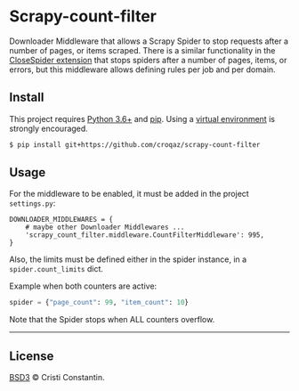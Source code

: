 # Scrapy-count-filter

Downloader Middleware that allows a Scrapy Spider to stop requests after a number of pages, or items scraped.
There is a similar functionality in the [CloseSpider extension](https://scrapy.readthedocs.io/en/latest/topics/extensions.html#module-scrapy.extensions.closespider) that stops spiders after a number of pages, items, or errors, but this middleware allows defining rules per job and per domain.


## Install

This project requires [Python 3.6+](https://www.python.org/) and [pip](https://pip.pypa.io/). Using a [virtual environment](https://virtualenv.pypa.io/) is strongly encouraged.

```sh
$ pip install git+https://github.com/croqaz/scrapy-count-filter
```


## Usage

For the middleware to be enabled, it must be added in the project `settings.py`:

```
DOWNLOADER_MIDDLEWARES = {
    # maybe other Downloader Middlewares ...
    'scrapy_count_filter.middleware.CountFilterMiddleware': 995,
}
```

Also, the limits must be defined either in the spider instance, in a `spider.count_limits` dict.

Example when both counters are active:

```py
spider = {"page_count": 99, "item_count": 10}
```

Note that the Spider stops when ALL counters overflow.

-----

## License

[BSD3](LICENSE) © Cristi Constantin.
